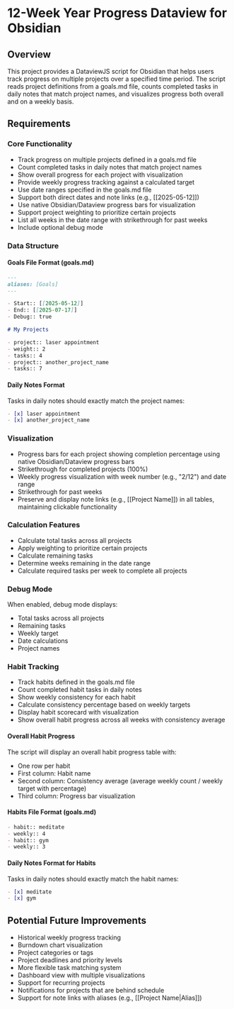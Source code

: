 # 12-Week Year Progress Dataview for Obsidian

## Overview
This project provides a DataviewJS script for Obsidian that helps users track progress on multiple projects over a specified time period. The script reads project definitions from a goals.md file, counts completed tasks in daily notes that match project names, and visualizes progress both overall and on a weekly basis.

## Requirements

### Core Functionality
- Track progress on multiple projects defined in a goals.md file
- Count completed tasks in daily notes that match project names
- Show overall progress for each project with visualization
- Provide weekly progress tracking against a calculated target
- Use date ranges specified in the goals.md file
- Support both direct dates and note links (e.g., [[2025-05-12]])
- Use native Obsidian/Dataview progress bars for visualization
- Support project weighting to prioritize certain projects
- List all weeks in the date range with strikethrough for past weeks
- Include optional debug mode

### Data Structure

#### Goals File Format (goals.md)
```markdown
---
aliases: [Goals]
---

- Start:: [[2025-05-12]]
- End:: [[2025-07-17]]
- Debug:: true

# My Projects

- project:: laser appointment
- weight:: 2
- tasks:: 4
- project:: another_project_name
- tasks:: 7
```



#### Daily Notes Format
Tasks in daily notes should exactly match the project names:
```markdown
- [x] laser appointment
- [x] another_project_name
```

### Visualization
- Progress bars for each project showing completion percentage using native Obsidian/Dataview progress bars
- Strikethrough for completed projects (100%)
- Weekly progress visualization with week number (e.g., "2/12") and date range
- Strikethrough for past weeks
- Preserve and display note links (e.g., [[Project Name]]) in all tables, maintaining clickable functionality

### Calculation Features
- Calculate total tasks across all projects
- Apply weighting to prioritize certain projects
- Calculate remaining tasks
- Determine weeks remaining in the date range
- Calculate required tasks per week to complete all projects

### Debug Mode
When enabled, debug mode displays:
- Total tasks across all projects
- Remaining tasks
- Weekly target
- Date calculations
- Project names

### Habit Tracking
- Track habits defined in the goals.md file
- Count completed habit tasks in daily notes
- Show weekly consistency for each habit
- Calculate consistency percentage based on weekly targets
- Display habit scorecard with visualization
- Show overall habit progress across all weeks with consistency average

#### Overall Habit Progress
The script will display an overall habit progress table with:
- One row per habit
- First column: Habit name
- Second column: Consistency average (average weekly count / weekly target with percentage)
- Third column: Progress bar visualization

#### Habits File Format (goals.md)
```markdown
- habit:: meditate
- weekly:: 4
- habit:: gym
- weekly:: 3
```

#### Daily Notes Format for Habits
Tasks in daily notes should exactly match the habit names:
```markdown
- [x] meditate
- [x] gym
```

## Potential Future Improvements
- Historical weekly progress tracking
- Burndown chart visualization
- Project categories or tags
- Project deadlines and priority levels
- More flexible task matching system
- Dashboard view with multiple visualizations
- Support for recurring projects
- Notifications for projects that are behind schedule
- Support for note links with aliases (e.g., [[Project Name|Alias]])
